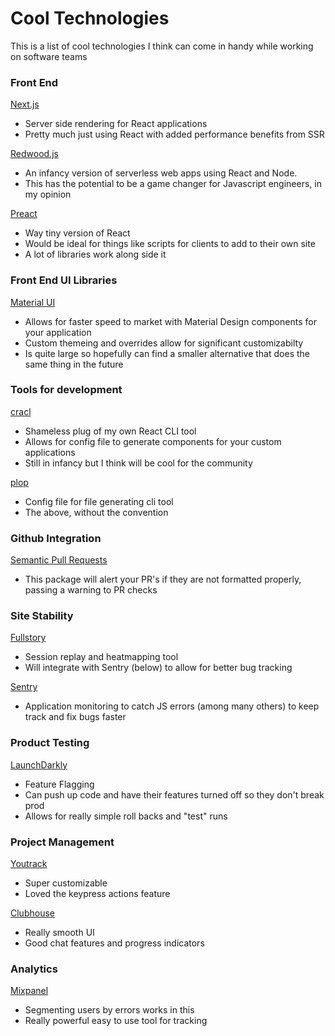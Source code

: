 # Cool Technologies

This is a list of cool technologies I think can come in handy while working on software teams


### Front End

[Next.js](https://github.com/vercel/next.js)
- Server side rendering for React applications
- Pretty much just using React with added performance benefits from SSR

[Redwood.js](https://github.com/redwoodjs/redwood)
- An infancy version of serverless web apps using React and Node.
- This has the potential to be a game changer for Javascript engineers, in my opinion

[Preact](https://github.com/preactjs/preact)
- Way tiny version of React
- Would be ideal for things like scripts for clients to add to their own site
- A lot of libraries work along side it

### Front End UI Libraries

[Material UI](https://github.com/mui-org/material-ui)
- Allows for faster speed to market with Material Design components for your application
- Custom themeing and overrides allow for significant customizabilty
- Is quite large so hopefully can find a smaller alternative that does the same thing in the future

### Tools for development

[cracl](https://github.com/eggdev/cracl)
- Shameless plug of my own React CLI tool
- Allows for config file to generate components for your custom applications
- Still in infancy but I think will be cool for the community

[plop](https://www.npmjs.com/package/plop)
- Config file for file generating cli tool
- The above, without the convention

### Github Integration

[Semantic Pull Requests](https://github.com/zeke/semantic-pull-requests)
- This package will alert your PR's if they are not formatted properly, passing a warning to PR checks

### Site Stability

[Fullstory](http://fullstory.com/)
- Session replay and heatmapping tool
- Will integrate with Sentry (below) to allow for better bug tracking

[Sentry](https://sentry.io/welcome/)
- Application monitoring to catch JS errors (among many others) to keep track and fix bugs faster


### Product Testing

[LaunchDarkly](https://launchdarkly.com/)
- Feature Flagging
- Can push up code and have their features turned off so they don't break prod
- Allows for really simple roll backs and "test" runs

### Project Management

[Youtrack](https://www.jetbrains.com/youtrack/)
- Super customizable
- Loved the keypress actions feature 

[Clubhouse](https://clubhouse.io/)
- Really smooth UI 
- Good chat features and progress indicators

### Analytics

[Mixpanel](https://mixpanel.com/)
- Segmenting users by errors works in this
- Really powerful easy to use tool for tracking
